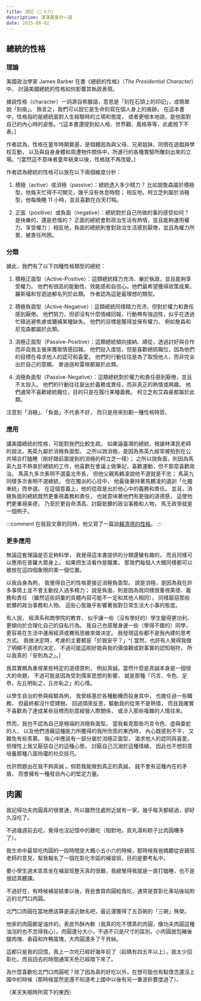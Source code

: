 ```yaml
---
title: 週記（二十八）
description: 渾渾噩噩的一週
date: 2025-08-02
---
```


## 總統的性格

### 理論

美國政治學家 James Barber
在書《總統的性格》（*The Presidential Character*）中，
討論美國總統的性格如何影響其執政表現。

據說性格（character）一詞源自希臘語，意思是「刻在石頭上的印記」，或簡單說「刻痕」。
換言之，我們可以說它是生命刻寫在個人身上的痕跡。
在這本書中，性格指的是總統面對人生經驗時的立場和態度，
或者更根本地說，是他面對自己的內心時的姿態。^[這本書還提到如人格、世界觀、風格等等，此處按下不表。]

作者認為，性格在童年時期奠基，是個體因為與父母、兄弟姐妹、同儕在遊戲與學校互動，
以及與自身身體和周遭物件關係中，所進行的各種實驗所雕刻出來的立場。^[當然這不意味者童年結束以後，性格就不再改變。]

作者認為總統的性格可以放在以下兩個維度分析：

1. 積極（active）或消極（passive）：總統透入多少精力？
    比如說詹森屬於積極型，他每天忙得不可開交，幾乎沒有休息時間；
    相反地，柯立芝則屬於消極型，他每晚睡 11 小時，並且喜歡在白天打盹。

2. 正面（positive）或負面（negative）：總統對於自己所做的事的感受如何？
    是快樂的，還是悲傷的？
    正面的總統會對政治生活有熱情，並且能夠運用權力、享受權力；
    相反地，負面的總統則會對政治生活感到厭倦，並且為權力所累、被責任所困。

### 分類

據此，我們有了以下四種性格類型的總統：

1. 積極正面型（Active-Positive）：這類總統精力充沛、樂於執政，並且能夠享受權力。
    他們有很高的能動性、效能感和自信心。他們最希望獲得政策成果。
    羅斯福和甘迺迪都名列於此類。
    作者認為這是最理想的類型。

2. 積極負面型（Active-Negative）：這類總統同樣精力充沛，但對於權力和責任感到厭倦。
    他們努力，但卻沒有什麼情緒回報，行動帶有強迫性，似乎在透過忙碌逃避焦慮或彌補某種缺失。
    他們的目標是獲得並保有權力。
    例如詹森和尼克森都屬於此類。 

3. 消極正面型（Passive-Positive）：這類總統傾向接納、順從，透過討好與合作而非自我主張來獲取情感回報。
    他們投入度低，但是喜歡總統職位，因為他們的目標在尋求他人的認可和喜愛。
    他們的行動往往是為了取悅他人，而非完全出於自己的意願。
    麥迪遜和雷根都屬於此類。

4. 消極負面型（Passive-Negative）：這類總統對於權力和責任感到厭倦，並且不太投入。
    他們的行動往往是出於義務或責任，而非真正的熱情或興趣。
    他們通常不喜歡總統職位，目的只是在履行某種義務。
    柯立芝和艾森豪都屬於此類。

注意到「消極」、「負面」不代表不好，
而只是用來刻劃一種性格特質。

### 應用

講美國總統的性格，可能對我們比較生疏。
如果論臺灣的總統，根據林澤民老師的說法，馬英九屬於消極負面型。
之所以說消極，是因為馬英九經常被拍到在公共場合打瞌睡（剛好跟前面提到的消極的柯立芝一樣）；
之所以說負面，則因為馬英九並不熱衷於總統的工作，他喜歡在會議上做筆記，喜歡運動，但不那麼喜歡政治。
馬英九多次表明不選臺北市長，
但他父親馬鶴凌說他不選就是不忠；
馬英九同樣多次表明不選總統，
但在獨派的心目中，
他最後秉持著馬鶴凌的遺訓「化獨漸統」而參選。
在這個意義上，他的從政是出於他心中的義務和責任。
並且，消極負面的總統既然更重視義務和責任，
也就意味著他們有更強的道德感，
這使他們更重視美德，
乃至於更自命清高、討厭骯髒的政治事務和人物，
馬王政爭就是一個例子。

:::comment
在我寫文章的同時，他又寫了一篇談[賴清德的性格](https://www.facebook.com/tsemin.lin.9/posts/pfbid0v9jbnv3FKtih35JkydpJHrKHaktnP7EnzCKudimL5eC69C5d7UCFypHgzVqgL15gl?locale=zh_TW)。
:::

### 更多應用

無論這套理論是否足夠科學，
我覺得這本書提供的分類還蠻有趣的，
而且同樣可以應用在普羅大眾身上。
如果把生活看作是職業，
那我們每個人大概同樣都可以被放在這四個象限的某一個位置。

以我自身為例，
我覺得自己的性格更接近消極負面型。
說是消極，是因為我在許多事情上並不會主動投入過多精力；
說是負面，則是因為我同樣很重視美德、義務和責任
（雖然這些詞彙的具體內容可能不一定和其他人相同），
同樣厭惡那些骯髒的政治事務和人物。
這些心態幾乎影響著我對日常生活大小事的態度。

有人說，
經濟系和商學院的教育，
似乎讓一些（沒有學好的）學生變得更功利、
更傾向於合理化自己的自私行為。
我自己也感覺身邊一些（學得不錯的）同學，
更容易在生活中運用經濟或賽局思維來做決定。
我發現這些都不是我內建的思考方式。
我做決定時，考慮的主要都是「於我安乎？」^[
    當然，也許有人覺得我做了明顯不道德的決定，
    不過可能這剛好能與我的價值觀或對事實的認知相符，
所以我真的「安則為之」。]

我其實頗為重視某些特定的道德原則，
例如真誠。當然什麼是真誠本身是一個很大的命題，
不過可能是因為受到儒家思想的影響，
就是那種「巧言、令色、足恭，左丘明恥之，丘亦恥之」的心情。

以學生自治的參與經驗為例，
我曾經基於各種動機而投身其中，
也擔任過一些職務，
但最終都沒什麼建樹。
回過頭來反思，驅動我的從來不是熱情，
而且我確實不喜歡為了達成某些目標而刻意經營人際關係，
或涉入那些複雜的人情往來。

然而，我也不認為自己是極端的消極負面型。
當我看見那些巧言令色、虛與委蛇的人，
以及他們憑藉這種能力所獲得的我所欣羨的東西時，
內心既感到不平，
又難免有些羨慕。
我心中應該有一部分屬於消極正面型，
渴求他人的認同與喜愛。
但理性上我又厭惡自己的這種心態，
討厭自己沉溺於這種情緒，
因此也不想刻意培養那種八面玲瓏的社交技巧。

也許問題出在我不夠真誠
。倘若我能做到真正的真誠，
就不會有這種內在的矛盾，
而會擁有一種發自內心的堅定力量。

## 肉圓

我記得功夫肉圓真的很普通，所以雖然住處附近就有一家，幾乎每天都經過，卻好久沒吃了。

不過幾週前去吃，覺得也沒記憶中的難吃（相對地，貢丸湯和粽子比肉圓糟多了）。

我生命中最常吃肉圓的一段時間是大概小五小六的時候，那時候我爸媽聽從安親班老師的意見，幫我報名了一個在彰化市區的補習班，目的是要考私中。

要小學生週末乖乖坐在補習班整天真的很難，我總覺得我就是一直打瞌睡，也不是很認真聽課。

不過好在，有時候補習結束以後，我爸會買肉圓給我吃，通常是買彰化車站後站附近的北門口肉圓。

北門口肉圓在當地應該算是遠近馳名吧，最近還獲得了五百碗的「三碗」殊榮。

他家的肉圓都是油炸的，表皮外酥內軟（我真的吃不慣蒸的肉圓，像功夫肉圓這種油泡的也不怎得我心）。肉圓還分大小，不過不只是尺寸的區別，小肉圓就包豬後腿肉塊、香菇和炸鴨蛋塊，大肉圓還多了干貝絲。

這都只是我的回憶，我上一次吃已經好幾年前了（起碼有四五年以上），我太少回彰化，而且回去的時間通常天色已經暗下來了。

為什麼喜歡吃北門口肉圓呢？除了因為真的好吃以外，在想可能也有點懷念還沒上國中的時候（那時候當然是還不知道考上國中以後有另一番波折要度過了）。

（某天失眠時所寫下的東西）
